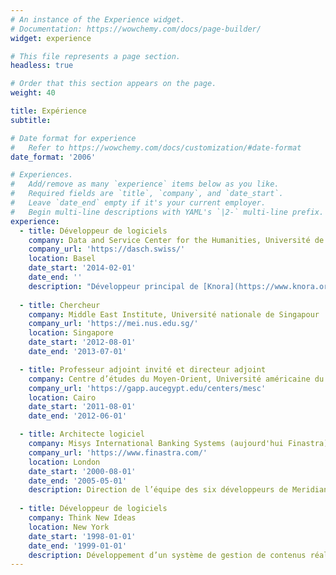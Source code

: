 ```yaml
---
# An instance of the Experience widget.
# Documentation: https://wowchemy.com/docs/page-builder/
widget: experience

# This file represents a page section.
headless: true

# Order that this section appears on the page.
weight: 40

title: Expérience
subtitle:

# Date format for experience
#   Refer to https://wowchemy.com/docs/customization/#date-format
date_format: '2006'

# Experiences.
#   Add/remove as many `experience` items below as you like.
#   Required fields are `title`, `company`, and `date_start`.
#   Leave `date_end` empty if it's your current employer.
#   Begin multi-line descriptions with YAML's `|2-` multi-line prefix.
experience:
  - title: Développeur de logiciels
    company: Data and Service Center for the Humanities, Université de Bâle
    company_url: 'https://dasch.swiss/'
    location: Basel
    date_start: '2014-02-01'
    date_end: ''
    description: "Développeur principal de [Knora](https://www.knora.org/), système phare en Suisse pour l’édition, le stockage, l’interrogation et la réutilisation des données de recherche en sciences humaines."
        
  - title: Chercheur
    company: Middle East Institute, Université nationale de Singapour
    company_url: 'https://mei.nus.edu.sg/'
    location: Singapore
    date_start: '2012-08-01'
    date_end: '2013-07-01'

  - title: Professeur adjoint invité et directeur adjoint
    company: Centre d’études du Moyen-Orient, Université américaine du Caire
    company_url: 'https://gapp.aucegypt.edu/centers/mesc'
    location: Cairo
    date_start: '2011-08-01'
    date_end: '2012-06-01'

  - title: Architecte logiciel
    company: Misys International Banking Systems (aujourd'hui Finastra)
    company_url: 'https://www.finastra.com/'
    location: London
    date_start: '2000-08-01'
    date_end: '2005-05-01'
    description: Direction de l’équipe des six développeurs de Meridian (aujourd'hui [Fusion Total Messaging](https://www.finastra.com/solutions/transaction-banking/financial-messaging-services/fusion-total-messaging)), middleware réalisé en Java et utilisé par de nombreuses banques pour relier leurs logiciels back-office au réseau interbancaire [SWIFT](https://www.swift.com/).
    
  - title: Développeur de logiciels
    company: Think New Ideas
    location: New York
    date_start: '1998-01-01'
    date_end: '1999-01-01'
    description: Développement d’un système de gestion de contenus réalisé en Java et comprenant le moteur de template [FreeMarker](https://freemarker.apache.org).
---
```

